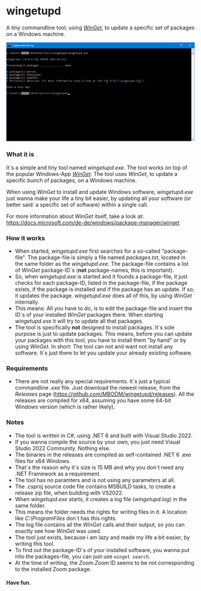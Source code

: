 # wingetupd
A tiny commandline tool, using [_WinGet_](https://docs.microsoft.com/de-de/windows/package-manager/winget), to update a specific set of packages on a Windows machine.

![wingetupd.exe](screenshot.png)

### What it is
It´s a simple and tiny tool named _wingetupd.exe_. The tool works on top of the popular Windows-App [_WinGet_](https://docs.microsoft.com/de-de/windows/package-manager/winget). The tool uses _WinGet_, to update a specific bunch of packages, on a Windows machine.

When using _WinGet_ to install and update Windows software, _wingetupd.exe_ just wanna make your life a tiny bit easier, by updating all your software (or better said: a specific set of software) within a single call.

For more information about _WinGet_ itself, take a look at: https://docs.microsoft.com/de-de/windows/package-manager/winget

### How it works
- When started, _wingetupd.exe_ first searches for a so-called "package-file". The package-file is simply a file named _packages.txt_, located in the same folder as the _wingetupd.exe_. The package-file contains a list of _WinGet_ package-ID´s (__not__ package-names, this is important).
- So, when _wingetupd.exe_ is started and it founds a package-file, it just checks for each package-ID, listed in the package-file, if the package exists, if the package is installed and if the package has an update. If so, it updates the package. _wingetupd.exe_ does all of this, by using _WinGet_ internally.
- This means: All you have to do, is to edit the package-file and insert the ID´s of your installed _WinGet_ packages there. When starting _wingetupd.exe_ it will try to update all that packages.
- The tool is specifically __not__ designed to install packages. It´s sole purpose is just to update packages. This means, before you can update your packages with this tool, you have to install them "by hand" or by using _WinGet_. In short: The tool can not and want not install any software. It´s just there to let you update your already existing software.

### Requirements
- There are not really any special requirements. It´s just a typical commandline _.exe_ file. Just download the newest release, from the _Releases_ page (https://github.com/MBODM/wingetupd/releases). All the releases are compiled for x64, assuming you have some 64-bit Windows version (which is rather likely).

### Notes
- The tool is written in C#, using .NET 6 and built with Visual Studio 2022.
- If you wanna compile the source by your own, you just need Visual Studio 2022 Community. Nothing else.
- The binaries in the releases are compiled as self-contained .NET 6 .exe files for x64 Windows.
- That´s the reason why it´s size is 15 MB and why you don´t need any .NET Framework as a requirement.
- The tool has no paramters and is not using any parameters at all.
- The .csproj source code file contains MSBUILD tasks, to create a release zip file, when building with VS2022.
- When _wingetupd.exe_ starts, it creates a log file (_wingetupd.log_) in the same folder.
- This means the folder needs the rights for writing files in it. A location like _C:\ProgramFiles_ don´t has this rights.
- The log file contains all the _WinGet_ calls and their output, so you can exactly see how _WinGet_ was used.
- The tool just exists, because i am lazy and made my life a bit easier, by writing this tool.
- To find out the package-ID´s of your installed software, you wanna put into the packages-file, you can just use `winget search`.
- At the time of writing, the _Zoom.Zoom_ ID seems to be not corresponding to the installed Zoom package.

#### Have fun.
